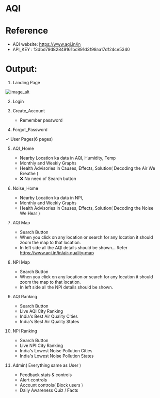 # AQI

# Reference 
- AQI website: https://www.aqi.in/in
- API_KEY : f3dbd79d82849161bc891d3f99aa17df24ce5340


# Output:

1. Landing Page

![image_alt]()

2. Login

3. Create_Account
   + Remember password

4. Forgot_Password

✓ User Pages(6 pages)

5. AQI_Home
   + Nearby Location ka data in AQI, Humidity, Temp
   + Monthly and Weekly Graphs
   + Health Advisories in Causes, Effects, Solution( Decoding the Air We Breathe )
   - ❌ No need of Search button

6. Noise_Home
   + Nearby Location ka data in NPI,
   + Monthly and Weekly Graphs
   + Health Advisories in Causes, Effects, Solution( Decoding the Noise We Hear )

7. AQI Map
   + Search Button
   + When you click on any location or search for any location it should zoom the map to that location.
   + In left side all the AQI details should be shown... Refer https://www.aqi.in/in/air-quality-map

8. NPI Map
   + Search Button
   + When you click on any location or search for any location it should zoom the map to that location.
   + In left side all the NPI details should be shown.

9. AQI Ranking
    + Search Button
    + Live AQI City Ranking
    + India's Best Air Quality Cities
    + India's Best Air Quality  States
    
10. NPI Ranking
    + Search Button
    + Live NPI City Ranking
    + India's Lowest Noise Pollution Cities
    + India's Lowest Noise Pollution States

11. Admin( Everything same as User )
    + Feedback stats & controls
    + Alert controls
    + Account controls( Block users )
    + Daily Awareness Quiz / Facts
